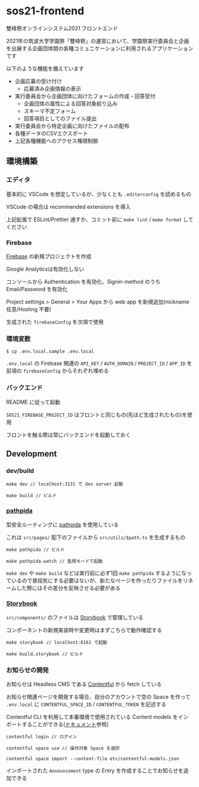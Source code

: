 # sos21-frontend

雙峰祭オンラインシステム2021 フロントエンド

2021年の筑波大学学園祭「雙峰祭」の運営において、学園祭実行委員会と企画を出展する企画団体間の各種コミュニケーションに利用されるアプリケーションです

以下のような機能を備えています

- 企画応募の受け付け
  - 応募済み企画情報の表示
- 実行委員会から企画団体に向けたフォームの作成・回答受付
  - 企画団体の属性による回答対象絞り込み
  - スキーマ不定フォーム
  - 回答項目としてのファイル提出
- 実行委員会から特定企画に向けたファイルの配布
- 各種データのCSVエクスポート
- 上記各種機能へのアクセス権限制御

## 環境構築

### エディタ

基本的に VSCode を想定しているが、少なくとも `.editorconfig` を読めるもの

VSCode の場合は recommended extensions を導入

上記拡張で ESLint/Prettier 通すか、コミット前に `make lint` / `make format` してください

### Firebase

[Firebase](https://console.firebase.google.com/) の新規プロジェクトを作成

Google Analyticsは有効化しない

コンソールから Authentication を有効化、Signin-method のうち Email/Password を有効化

Project settings > General > Your Apps から web app を新規追加(nickname 任意/Hosting 不要)

生成された `firebaseConfig` を次項で使用

### 環境変数

```
$ cp .env.local.sample .env.local
```

`.env.local` の Firebase 関連の `API_KEY` / `AUTH_DOMAIN` / `PROJECT_ID` / `APP_ID` を前項の `firebaseConfig` からそれぞれ埋める

### バックエンド

README に従って起動

`SOS21_FIREBASE_PROJECT_ID` はフロントと同じもの(先ほど生成されたもの)を使用

フロントを触る際は常にバックエンドを起動しておく

## Development

### dev/build

```
make dev // localhost:3131 で dev server 起動

make build // ビルド
```

### [pathpida](https://github.com/aspida/pathpida)

型安全ルーティングに [pathpida](https://github.com/aspida/pathpida) を使用している

これは `src/pages/` 配下のファイルから `src/utils/$path.ts` を生成するもの

```
make pathpida // ビルド

make pathpida.watch // 監視モードで起動
```

`make dev` や `make build` などは実行前に必ず1回 `make pathpida` するようになっているので普段気にする必要はないが、新たなページを作ったりファイルをリネームした際にはその差分を反映させる必要がある

### [Storybook](https://github.com/storybookjs/storybook/)

`src/components/` のファイルは [Storybook](https://github.com/storybookjs/storybook/) で管理している

コンポーネントの新規実装時や変更時はまずこちらで動作確認する

```
make storybook // localhost:6161 で起動

make build.storybook // ビルド
```

### お知らせの開発

お知らせは Headless CMS である [Contentful](https://www.contentful.com/) から fetch している

お知らせ関連ページを開発する場合、自分のアカウントで空の Space を作って `.env.local` に `CONTENTFUL_SPACE_ID` / `CONTENTFUL_TOKEN` を記述する

Contentful CLI を利用して本番環境で使用されている Content models をインポートすることができる([ドキュメント](https://www.contentful.com/developers/docs/tutorials/cli/import-and-export/)参照)

```
contentful login // ログイン

contentful space use // 操作対象 Space を選択

contentful space import --content-file etc/contentful-models.json
```

インポートされた `Announcement` type の Entry を作成することでお知らせを追加できる
